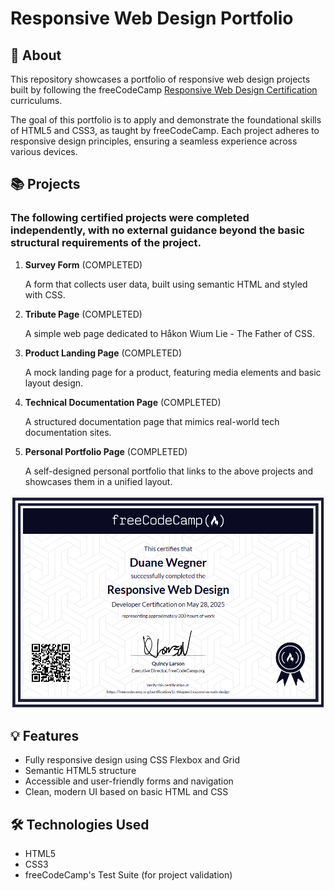 # Responsive Web Design Portfolio

## 🧠 About

This repository showcases a portfolio of responsive web design projects built by following the freeCodeCamp [Responsive Web Design Certification](https://www.freecodecamp.org/learn/2022/responsive-web-design/) curriculums.

The goal of this portfolio is to apply and demonstrate the foundational skills of HTML5 and CSS3, as taught by freeCodeCamp. Each project adheres to responsive design principles, ensuring a seamless experience across various devices.

## 📚 Projects

### The following certified projects were completed independently, with no external guidance beyond the basic structural requirements of the project.

1. **Survey Form** (COMPLETED)

   A form that collects user data, built using semantic HTML and styled with CSS.

2. **Tribute Page** (COMPLETED)

   A simple web page dedicated to Håkon Wium Lie - The Father of CSS.

3. **Product Landing Page** (COMPLETED)

   A mock landing page for a product, featuring media elements and basic layout design.

4. **Technical Documentation Page** (COMPLETED)

   A structured documentation page that mimics real-world tech documentation sites.

5. **Personal Portfolio Page** (COMPLETED)

   A self-designed personal portfolio that links to the above projects and showcases them in a unified layout.

![responsiveWebDesignCertification.png](res/images/responsiveWebDesignCertification.png)

## 💡 Features

- Fully responsive design using CSS Flexbox and Grid
- Semantic HTML5 structure
- Accessible and user-friendly forms and navigation
- Clean, modern UI based on basic HTML and CSS

## 🛠 Technologies Used

- HTML5
- CSS3
- freeCodeCamp's Test Suite (for project validation)

